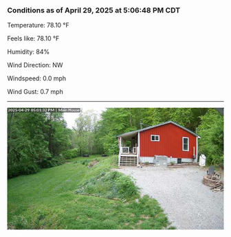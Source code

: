 ### Conditions as of April 29, 2025 at 5:06:48 PM CDT 

Temperature: 78.10 &deg;F

Feels like: 78.10 &deg;F

Humidity: 84%

Wind Direction: NW

Windspeed: 0.0 mph

Wind Gust: 0.7 mph

---

<img src="./images/latest.jpeg"/>

